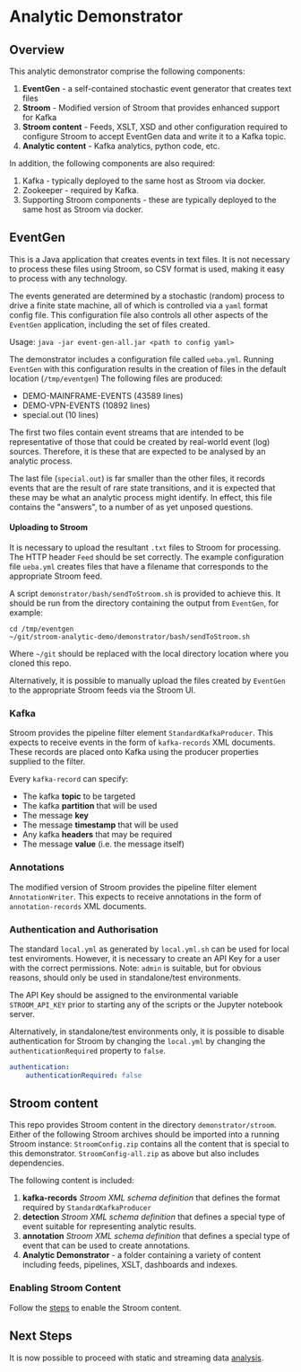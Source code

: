 # Analytic Demonstrator
## Overview
This analytic demonstrator comprise the following components:
1. **EventGen** - a self-contained stochastic event generator that creates text files
1. **Stroom** - Modified version of Stroom that provides enhanced support for Kafka
1. **Stroom content** - Feeds, XSLT, XSD and other configuration required to configure Stroom to accept EventGen data
and write it to a Kafka topic.
1. **Analytic content** - Kafka analytics, python code, etc.

In addition, the following components are also required:
1. Kafka - typically deployed to the same host as Stroom via docker.
1. Zookeeper - required by Kafka.
1. Supporting Stroom components - these are typically deployed to the same host as Stroom via docker.

## EventGen
This is a Java application that creates events in text files.  It is not necessary to process these files using Stroom, so 
CSV format is used, making it easy to process with any technology.

The events generated are determined by a stochastic (random) process to drive a finite state machine, 
all of which is controlled via a `yaml` format config file.
This configuration file also controls all other aspects of the `EventGen` application, including the set of files created.  

Usage: `java -jar event-gen-all.jar <path to config yaml>`

The demonstrator includes a configuration file called `ueba.yml`.  Running `EventGen` with this configuration results in
the creation of files in the default location (`/tmp/eventgen`) The following files are produced:
* DEMO-MAINFRAME-EVENTS (43589 lines)
* DEMO-VPN-EVENTS (10892 lines)
* special.out (10 lines)

The first two files contain event streams that are intended to be representative of those that could be created by 
real-world event (log) sources.  Therefore, it is these that are expected to be analysed by an analytic process.

The last file (`special.out`) is far smaller than the other files, it records events that are the result of rare
state transitions, and it is expected that these may be what an analytic process might identify.  In effect, this file
contains the "answers", to a number of as yet unposed questions.

#### Uploading to Stroom
It is necessary to upload the resultant `.txt` files to Stroom for processing.  The HTTP header `Feed` should be set correctly.
The example configuration file `ueba.yml` creates files that have a filename that corresponds to the appropriate Stroom feed.

A script `demonstrator/bash/sendToStroom.sh` is provided to achieve this.  It should be run from the directory containing
the output from `EventGen`, for example:
```Shell
cd /tmp/eventgen
~/git/stroom-analytic-demo/demonstrator/bash/sendToStroom.sh
```

Where `~/git` should be replaced with the local directory location where you cloned this repo.

Alternatively, it is possible to manually upload the files created by `EventGen` to the appropriate Stroom feeds via the
Stroom UI.

### Kafka
Stroom provides the pipeline filter element `StandardKafkaProducer`.  This expects to receive
events in the form of `kafka-records` XML documents.
These records are placed onto Kafka using the producer properties supplied to the filter.

Every `kafka-record` can specify:
* The kafka **topic** to be targeted
* The kafka **partition** that will be used
* The message **key**
* The message **timestamp** that will be used
* Any kafka **headers** that may be required
* The message **value** (i.e. the message itself)

### Annotations
The modified version of Stroom provides the pipeline filter element `AnnotationWriter`.  This expects to receive
annotations in the form of `annotation-records` XML documents.


### Authentication and Authorisation
The standard `local.yml` as generated by `local.yml.sh` can be used for local test enviroments. However, it is 
necessary to create an API Key for a user with the correct permissions. Note: `admin` is suitable, but for obvious reasons,
should only be used in standalone/test environments.  

The API Key should be assigned to the environmental variable `STROOM_API_KEY` prior to starting any of the scripts or 
the Jupyter notebook server.

Alternatively, in standalone/test environments only, it is possible to disable authentication for Stroom by changing the
`local.yml` by changing the `authenticationRequired` property to `false`.
```yaml
authentication:
    authenticationRequired: false
```
 

## Stroom content
This repo provides Stroom content in the directory `demonstrator/stroom`.  Either of the following Stroom archives
should be imported into a running Stroom instance:
`StroomConfig.zip` contains all the content that is special to this demonstrator.
`StroomConfig-all.zip` as above but also includes dependencies.

The following content is included:
1. **kafka-records** *Stroom XML schema definition* that defines the format required by `StandardKafkaProducer`
1. **detection** *Stroom XML schema definition* that defines a special type of event suitable for representing analytic results.
1. **annotation** *Stroom XML schema definition* that defines a special type of event that can be used to create annotations.
1. **Analytic Demonstrator** - a folder containing a variety of content including feeds, pipelines, XSLT, dashboards and indexes.

### Enabling Stroom Content

Follow the [steps](enableStroomContent.md) to enable the Stroom content.

## Next Steps
It is now possible to proceed with static and streaming data [analysis](analysis.md).
